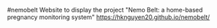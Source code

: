 #nemobelt
Website to display the project "Nemo Belt: a home-based pregnancy monitoring system"
https://hknguyen20.github.io/nemobelt/

